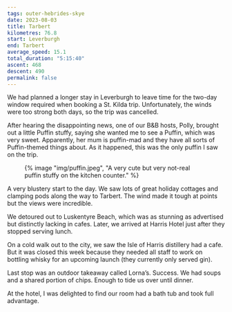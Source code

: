 ```yaml
---
tags: outer-hebrides-skye
date: 2023-08-03
title: Tarbert
kilometres: 76.8
start: Leverburgh
end: Tarbert
average_speed: 15.1
total_duration: "5:15:40"
ascent: 468
descent: 490
permalink: false
---
```


We had planned a longer stay in Leverburgh to leave time for the two-day window required when booking a St. Kilda trip. Unfortunately, the winds were too strong both days, so the trip was cancelled.

After hearing the disappointing news, one of our B&B hosts, Polly, brought out a little Puffin stuffy, saying she wanted me to see a Puffin, which was very sweet. Apparently, her mum is puffin-mad and they have all sorts of Puffin-themed things about. As it happened, this was the only puffin I saw on the trip.

<figure class="float-right">
{% image "img/puffin.jpeg", "A very cute but very not-real puffin stuffy on the kitchen counter." %}
</figure>

A very blustery start to the day. We saw lots of great holiday cottages and clamping pods along the way to Tarbert. The wind made it tough at points but the views were incredible.

We detoured out to Luskentyre Beach, which was as stunning as advertised but distinctly lacking in cafes. Later, we arrived at Harris Hotel just after they stopped serving lunch.

On a cold walk out to the city, we saw the Isle of Harris distillery had a cafe. But it was closed this week because they needed all staff to work on bottling whisky for an upcoming launch (they currently only served gin).

Last stop was an outdoor takeaway called Lorna’s. Success. We had soups and a shared portion of chips. Enough to tide us over until dinner.

At the hotel, I was delighted to find our room had a bath tub and took full advantage.

